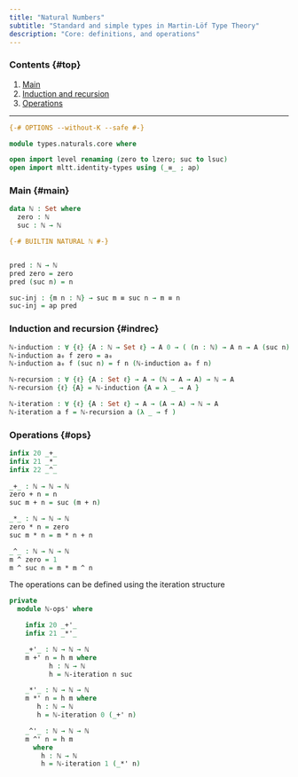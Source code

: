 ```yaml
---
title: "Natural Numbers"
subtitle: "Standard and simple types in Martin-Löf Type Theory"
description: "Core: definitions, and operations"
---
```


### Contents {#top}

1. [Main](#main)
1. [Induction and recursion](#indrec)
1. [Operations](#ops)

--------------------------------------------------

```agda
{-# OPTIONS --without-K --safe #-}

module types.naturals.core where

open import level renaming (zero to lzero; suc to lsuc)
open import mltt.identity-types using (_≡_ ; ap)
```


### Main {#main}

```agda
data ℕ : Set where
  zero : ℕ
  suc : ℕ → ℕ

{-# BUILTIN NATURAL ℕ #-}


pred : ℕ → ℕ
pred zero = zero
pred (suc n) = n

suc-inj : {m n : ℕ} → suc m ≡ suc n → m ≡ n
suc-inj = ap pred 
```

### Induction and recursion {#indrec}

```agda
ℕ-induction : ∀ {ℓ} {A : ℕ → Set ℓ} → A 0 → ( (n : ℕ) → A n → A (suc n)) → (n : ℕ) → A n
ℕ-induction a₀ f zero = a₀
ℕ-induction a₀ f (suc n) = f n (ℕ-induction a₀ f n)

ℕ-recursion : ∀ {ℓ} {A : Set ℓ} → A → (ℕ → A → A) → ℕ → A
ℕ-recursion {ℓ} {A} = ℕ-induction {A = λ _ → A } 

ℕ-iteration : ∀ {ℓ} {A : Set ℓ} → A → (A → A) → ℕ → A
ℕ-iteration a f = ℕ-recursion a (λ _ → f ) 
```

### Operations {#ops}

```agda
infix 20 _+_
infix 21 _*_
infix 22 _^_
  
_+_ : ℕ → ℕ → ℕ
zero + n = n
suc m + n = suc (m + n)

_*_ : ℕ → ℕ → ℕ
zero * n = zero
suc m * n = m * n + n

_^_ : ℕ → ℕ → ℕ
m ^ zero = 1
m ^ suc n = m * m ^ n
```

The operations can be defined using the iteration structure
```agda
private
  module ℕ-ops' where

    infix 20 _+'_
    infix 21 _*'_

    _+'_ : ℕ → ℕ → ℕ
    m +' n = h m where
          h : ℕ → ℕ 
          h = ℕ-iteration n suc

    _*'_ : ℕ → ℕ → ℕ
    m *' n = h m where
       h : ℕ → ℕ
       h = ℕ-iteration 0 (_+' n)

    _^'_ : ℕ → ℕ → ℕ
    m ^' n = h m
      where
        h : ℕ → ℕ
        h = ℕ-iteration 1 (_*' n)
```
